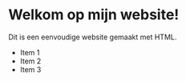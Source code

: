 <!DOCTYPE html>
<html lang="nl">
<head>
    <meta charset="UTF-8">
    <meta name="viewport" content="width=device-width, initial-scale=1.0">
    <title>Mijn Eerste Website</title>
</head>
<body>
    <h1>Welkom op mijn website!</h1>
    <p>Dit is een eenvoudige website gemaakt met HTML.</p>
    <ul>
        <li>Item 1</li>
        <li>Item 2</li>
        <li>Item 3</li>
    </ul>
</body>
</html>



